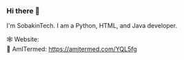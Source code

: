 ### Hi there 👋
I'm SobakinTech. I am a Python, HTML, and Java developer.

🕸️ Website: <br/>
🚫 AmITermed: https://amitermed.com/YQL5fg
